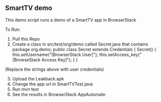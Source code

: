 ## SmartTV demo
This demo script runs a demo of a SmartTV app in BrowserStack

To Run:

1. Pull this Repo
2. Create a class in src/test/org/demo called Secret.java that contains
       package org.demo;
       public class Secret extends Credentials {
           Secret() {
              this.setUsername("[BrowserStack User]");
              this.setAccess_key("[BrowseStack Access Key]");
           }
       }

(Replace the strings above with user credentials)

3. Upload the Leakback.apk
4. Change the app url in SmartTVTest.java
5. Run mvn test
6. See the results in BrowserStack AppAutomate

   
